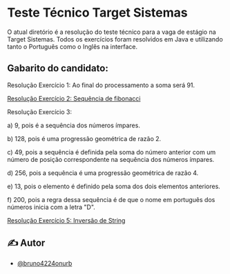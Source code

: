 
# Teste Técnico Target Sistemas

O atual diretório é a resolução do teste técnico para a vaga de estágio na Target Sistemas. Todos os exercícios foram resolvidos em Java e utilizando tanto o Português como o Inglês na interface.


## Gabarito do candidato:
Resolução Exercício 1: Ao final do processamento a soma será 91.

[Resolução Exercício 2: Sequência de fibonacci](https://github.com/bruno4224onurb/targetSistemas/blob/master/src/targetSistemas/ex2/ex2.java)

Resolução Exercício 3: 

a) 9, pois é a sequência dos números ímpares. 

b) 128, pois é uma progressão geométrica de razão 2.

c) 49, pois a sequência é definida pela soma do número anterior com um número de posição correspondente na sequência dos números ímpares.

d) 256, pois a sequência é uma progressão geométrica de razão 4.

e) 13, pois o elemento é definido pela soma dos dois elementos anteriores.

f) 200, pois a regra dessa sequência é de que o nome em português dos números inicia com a letra "D".

[Resolução Exercício 5: Inversão de String](https://github.com/bruno4224onurb/targetSistemas/blob/master/src/targetSistemas/ex5/ex5.java)


## ✍️ Autor

- [@bruno4224onurb](https://github.com/bruno4224onurb)
